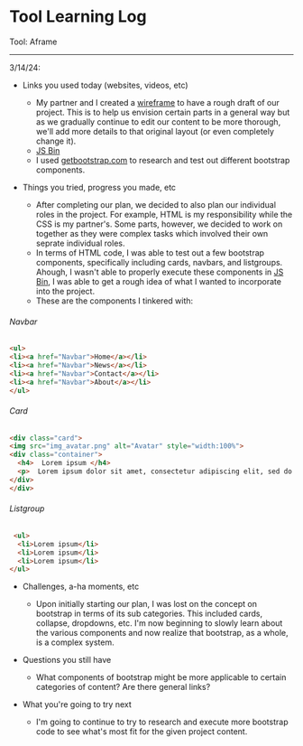 # Tool Learning Log

Tool: Aframe

---

3/14/24:
* Links you used today (websites, videos, etc)

  * My partner and I created a [wireframe](https://wireframe.cc/zawn6r) to have a rough draft of our project. This is to help us envision certain parts in a general way but as we gradually continue to edit our content to be more thorough, we'll add more details to that original layout (or even completely change it).
  * [JS Bin](https://jsbin.com/betaqigope/edit?html,output)
  * I used [getbootstrap.com](https://getbootstrap.com/docs/5.0/customize/components/) to research and test out different bootstrap components. 
  
* Things you tried, progress you made, etc
  
  * After completing our plan, we decided to also plan our individual roles in the project. For example, HTML is my responsibility while the CSS is my partner's. Some parts, however, we decided to work on together as they were complex tasks which involved their own seprate individual roles.
  * In terms of HTML code, I was able to test out a few bootstrap components, specifically including cards, navbars, and listgroups. Ahough, I wasn't able to properly execute these components in [JS Bin](xhttps://jsbin.com/betaqigope/edit?html,output), I was able to get a rough idea of what I wanted to incorporate into the project.
  *  These are the components I tinkered with:
 
###### Navbar

  ```html
  <ul>
  <li><a href="Navbar">Home</a></li>
  <li><a href="Navbar">News</a></li>
  <li><a href="Navbar">Contact</a></li>
  <li><a href="Navbar">About</a></li>
  </ul>
  ```

###### Card

  ```html
  <div class="card">
  <img src="img_avatar.png" alt="Avatar" style="width:100%">
  <div class="container">
    <h4>  Lorem ipsum </h4>
    <p>  Lorem ipsum dolor sit amet, consectetur adipiscing elit, sed do eiusmod tempor incididunt ut labore et dolore magna aliqua. Ut enim ad minim veniam, quis nostrud exercitation ullamco laboris nisi ut aliquip ex ea commodo consequat. Duis aute irure dolor in reprehenderit in voluptate velit esse cillum dolore eu fugiat nulla pariatur. Excepteur sint occaecat cupidatat non proident, sunt in culpa qui officia deserunt mollit anim id est laborum</p>
  </div>
  </div>
  ```

###### Listgroup

  ```html
   <ul>
    <li>Lorem ipsum</li>
    <li>Lorem ipsum</li>
    <li>Lorem ipsum</li>
  </ul>
  ```
  
* Challenges, a-ha moments, etc

  * Upon initially starting our plan, I was lost on the concept on bootstrap in terms of its sub categories. This included cards, collapse, dropdowns, etc. I'm now beginning to slowly learn about the various components and now realize that bootstrap, as a whole, is a complex system.  

* Questions you still have

  * What components of bootstrap might be more applicable to certain categories of content? Are there general links? 

* What you're going to try next
 
  * I'm going to continue to try to research and execute more bootstrap code to see what's most fit for the given project content.  

